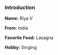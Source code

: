 ### Introduction

**Name:** Riya V

**From:** India 

**Favorite Food:** Lasagna

**Hobby:** Singing
